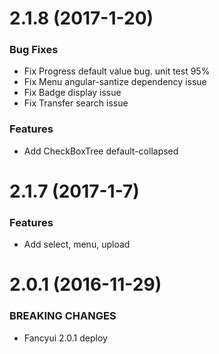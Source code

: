 # 2.1.8 (2017-1-20)

### Bug Fixes

* Fix Progress default value bug. unit test 95%
* Fix Menu angular-santize dependency issue
* Fix Badge display issue
* Fix Transfer search issue

### Features

* Add CheckBoxTree default-collapsed


# 2.1.7 (2017-1-7)

### Features

* Add select, menu, upload

# 2.0.1 (2016-11-29)

### BREAKING CHANGES

* Fancyui 2.0.1 deploy